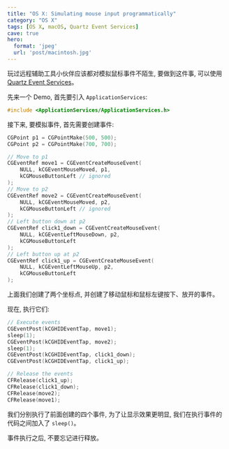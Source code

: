 ```yaml
---
title: "OS X: Simulating mouse input programmatically"
category: "OS X"
tags: [OS X, macOS, Quartz Event Services]
cave: true
hero:
  format: 'jpeg'
  url: 'post/macintosh.jpg'
---
```

玩过远程辅助工具小伙伴应该都对模拟鼠标事件不陌生, 要做到这件事, 可以使用 [Quartz Event Services](https://developer.apple.com/reference/coregraphics/1658572-quartz_event_services)。

先来一个 Demo, 首先要引入 `ApplicationServices`:

```c
#include <ApplicationServices/ApplicationServices.h>
```

接下来, 要模拟事件, 首先需要创建事件:

```c
CGPoint p1 = CGPointMake(500, 500);
CGPoint p2 = CGPointMake(700, 700);

// Move to p1
CGEventRef move1 = CGEventCreateMouseEvent(
    NULL, kCGEventMouseMoved, p1,
    kCGMouseButtonLeft // ignored
);
// Move to p2
CGEventRef move2 = CGEventCreateMouseEvent(
    NULL, kCGEventMouseMoved, p2,
    kCGMouseButtonLeft // ignored
);
// Left button down at p2
CGEventRef click1_down = CGEventCreateMouseEvent(
    NULL, kCGEventLeftMouseDown, p2,
    kCGMouseButtonLeft
);
// Left button up at p2
CGEventRef click1_up = CGEventCreateMouseEvent(
    NULL, kCGEventLeftMouseUp, p2,
    kCGMouseButtonLeft
);
```

上面我们创建了两个坐标点, 并创建了移动鼠标和鼠标左键按下、放开的事件。

现在, 执行它们:

```c
// Execute events
CGEventPost(kCGHIDEventTap, move1);
sleep(1);
CGEventPost(kCGHIDEventTap, move2);
sleep(1);
CGEventPost(kCGHIDEventTap, click1_down);
CGEventPost(kCGHIDEventTap, click1_up);

// Release the events
CFRelease(click1_up);
CFRelease(click1_down);
CFRelease(move2);
CFRelease(move1);
```

我们分别执行了前面创建的四个事件, 为了让显示效果更明显, 我们在执行事件的代码之间加入了 `sleep()`。

事件执行之后, 不要忘记进行释放。

